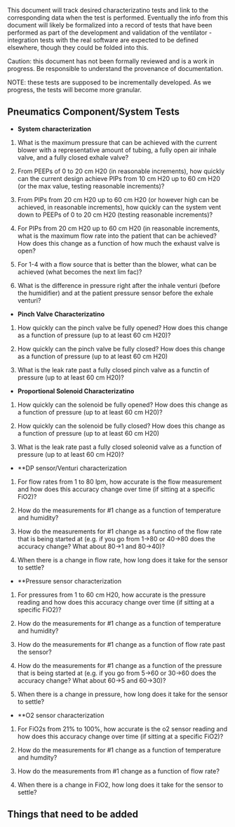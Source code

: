 This document will track desired characterizatino tests and link to the corresponding data when the test is performed. Eventually the info from this document will likely be formalized into a record of tests that have been performed as part of the development and validation of the ventilator - integration tests with the real software are expected to be defined elsewhere, though they could be folded into this.

Caution: this document has not been formally reviewed and is a work in progress. Be responsible to understand the provenance of documentation.

NOTE: these tests are supposed to be incrementally developed. As we progress, the tests will become more granular.

## Pneumatics Component/System Tests

* **System characterization**
1. What is the maximum pressure that can be achieved with the current blower with a representative amount of tubing, a fully open air inhale valve, and a fully closed exhale valve?

2. From PEEPs of 0 to 20 cm H20 (in reasonable increments), how quickly can the current design achieve PIPs from 10 cm H20 up to 60 cm H20 (or the max value, testing reasonable increments)?

3. From PIPs from 20 cm H20 up to 60 cm H20 (or however high can be achieved, in reasonable increments), how quickly can the system vent down to PEEPs of 0 to 20 cm H20 (testing reasonable increments)?

4. For PIPs from 20 cm H20 up to 60 cm H20 (in reasonable increments, what is the maximum flow rate into the patient that can be achieved? How does this change as a function of how much the exhaust valve is open?

5. For 1-4 with a flow source that is better than the blower, what can be achieved (what becomes the next lim fac)?

6. What is the difference in pressure right after the inhale venturi (before the humidifier) and at the patient pressure sensor before the exhale venturi?

* **Pinch Valve Characterizatino**
1. How quickly can the pinch valve be fully opened? How does this change as a function of pressure (up to at least 60 cm H20)?

2. How quickly can the pinch valve be fully closed? How does this change as a function of pressure (up to at least 60 cm H20)

3. What is the leak rate past a fully closed pinch valve as a functin of pressure (up to at least 60 cm H20)?

* **Proportional Solenoid Characterizatino**
1. How quickly can the solenoid be fully opened? How does this change as a function of pressure (up to at least 60 cm H20)?

2. How quickly can the solenoid be fully closed? How does this change as a function of pressure (up to at least 60 cm H20)

3. What is the leak rate past a fully closed soleonid valve as a function of pressure (up to at least 60 cm H20)?

* **DP sensor/Venturi characterization
1. For flow rates from 1 to 80 lpm, how accurate is the flow measurement and how does this accuracy change over time (if sitting at a specific FiO2)?

2. How do the measurements for #1 change as a function of temperature and humidity?

3. How do the measurements for #1 change as a functino of the flow rate that is being started at (e.g. if you go from 1->80 or 40->80 does the accuracy change? What about 80->1 and 80->40)?

4. When there is a change in flow rate, how long does it take for the sensor to settle?

* **Pressure sensor characterization
1. For pressures from 1 to 60 cm H20, how accurate is the pressure reading and how does this accuracy change over time (if sitting at a specific FiO2)?

2. How do the measurements for #1 change as a function of temperature and humidity?

3. How do the measurements for #1 change as a function of flow rate past the sensor?

3. How do the measurements for #1 change as a function of the pressure that is being started at (e.g. if you go from 5->60 or 30->60 does the accuracy change? What about 60->5 and 60->30)?

4. When there is a change in pressure, how long does it take for the sensor to settle?

* **O2 sensor characterization
1. For FiO2s from 21% to 100%, how accurate is the o2 sensor reading and how does this accuracy change over time (if sitting at a specific FiO2)?

2. How do the measurements for #1 change as a function of temperature and humdity?

3. How do the measurements from #1 change as a function of flow rate?

4. When there is a change in FiO2, how long does it take for the sensor to settle?

## Things that need to be added
